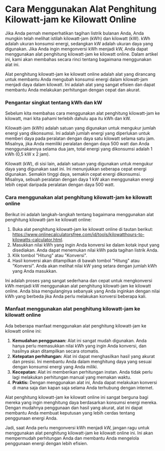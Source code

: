 Cara Menggunakan Alat Penghitung Kilowatt-jam ke Kilowatt Online
================================================================

Jika Anda pernah memperhatikan tagihan listrik bulanan Anda, Anda mungkin telah melihat istilah kilowatt-jam (kWh) dan kilowatt (kW). kWh adalah ukuran konsumsi energi, sedangkan kW adalah ukuran daya yang digunakan. Jika Anda ingin mengonversi kWh menjadi kW, Anda dapat menggunakan alat penghitung kilowatt-jam ke kilowatt online. Dalam artikel ini, kami akan membahas secara rinci tentang bagaimana menggunakan alat ini.

Alat penghitung kilowatt-jam ke kilowatt online adalah alat yang dirancang untuk membantu Anda mengubah konsumsi energi dalam kilowatt-jam menjadi daya dalam kilowatt. Ini adalah alat yang sangat efisien dan dapat membantu Anda melakukan perhitungan dengan cepat dan akurat.

### Pengantar singkat tentang kWh dan kW

Sebelum kita membahas cara menggunakan alat penghitung kilowatt-jam ke kilowatt, mari kita pahami terlebih dahulu apa itu kWh dan kW.

Kilowatt-jam (kWh) adalah satuan yang digunakan untuk mengukur jumlah energi yang dikonsumsi. Ini adalah jumlah energi yang diperlukan untuk memberi daya pada peralatan dengan daya satu kilowatt selama satu jam. Misalnya, jika Anda memiliki peralatan dengan daya 500 watt dan Anda menggunakannya selama dua jam, total energi yang dikonsumsi adalah 1 kWh (0,5 kW x 2 jam).

Kilowatt (kW), di sisi lain, adalah satuan yang digunakan untuk mengukur daya yang digunakan saat ini. Ini menunjukkan seberapa cepat energi digunakan. Semakin tinggi daya, semakin cepat energi dikonsumsi. Misalnya, sebuah peralatan dengan daya 1 kW akan menggunakan energi lebih cepat daripada peralatan dengan daya 500 watt.

### Cara menggunakan alat penghitung kilowatt-jam ke kilowatt online

Berikut ini adalah langkah-langkah tentang bagaimana menggunakan alat penghitung kilowatt-jam ke kilowatt online:

1. Buka alat penghitung kilowatt-jam ke kilowatt online di tautan berikut: <https://www.onlinecalculatorsfree.com/id/tools/kilowatthours-to-kilowatts-calculator.html>.
2. Masukkan nilai kWh yang ingin Anda konversi ke dalam kotak input yang disediakan. Anda dapat menemukan nilai kWh pada tagihan listrik Anda.
3. Klik tombol "Hitung" atau "Konversi".
4. Hasil konversi akan ditampilkan di bawah tombol "Hitung" atau "Konversi". Anda akan melihat nilai kW yang setara dengan jumlah kWh yang Anda masukkan.

Ini adalah proses yang sangat sederhana dan cepat untuk mengkonversi kWh menjadi kW menggunakan alat penghitung kilowatt-jam ke kilowatt online. Anda bisa mengulanginya sebanyak yang Anda inginkan dengan nilai kWh yang berbeda jika Anda perlu melakukan konversi beberapa kali.

### Manfaat menggunakan alat penghitung kilowatt-jam ke kilowatt online

Ada beberapa manfaat menggunakan alat penghitung kilowatt-jam ke kilowatt online ini:

1. **Kemudahan penggunaan:** Alat ini sangat mudah digunakan. Anda hanya perlu memasukkan nilai kWh yang ingin Anda konversi, dan hasilnya akan ditampilkan secara otomatis.
2. **Ketepatan perhitungan:** Alat ini dapat menghasilkan hasil yang akurat dan presisi. Ini membantu Anda dalam menghitung daya yang sesuai dengan konsumsi energi yang Anda miliki.
3. **Kecepatan:** Alat ini memberikan perhitungan instan. Anda tidak perlu lagi melakukan perhitungan manual yang memakan waktu.
4. **Praktis:** Dengan menggunakan alat ini, Anda dapat melakukan konversi di mana saja dan kapan saja selama Anda terhubung dengan internet.

Alat penghitung kilowatt-jam ke kilowatt online ini sangat berguna bagi mereka yang ingin menghitung daya berdasarkan konsumsi energi mereka. Dengan mudahnya penggunaan dan hasil yang akurat, alat ini dapat membantu Anda membuat keputusan yang lebih cerdas tentang penggunaan energi Anda.

Jadi, saat Anda perlu mengonversi kWh menjadi kW, jangan ragu untuk menggunakan alat penghitung kilowatt-jam ke kilowatt online ini. Ini akan mempermudah perhitungan Anda dan membantu Anda mengelola penggunaan energi dengan lebih efisien.